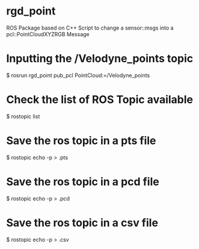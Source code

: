 # rgd_point
ROS Package based on C++ Script to change a sensor::msgs into a pcl::PointCloudXYZRGB Message

# Inputting the /Velodyne_points topic
$ rosrun rgd_point pub_pcl PointCloud:=/Velodyne_points

# Check the list of ROS Topic available
$ rostopic list 

# Save the ros topic in a pts file 
$ rostopic echo <topic> -p > <filename>.pts 

# Save the ros topic in a pcd file 
$ rostopic echo <topic> -p > <filename>.pcd 

# Save the ros topic in a csv file 
$ rostopic echo <topic> -p > <filename>.csv
 
